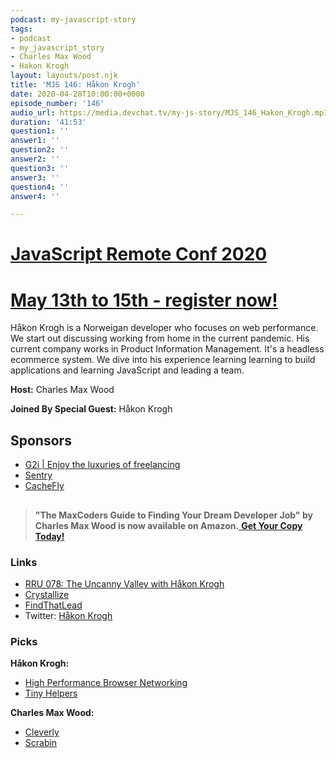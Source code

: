 ```yaml
---
podcast: my-javascript-story
tags:
- podcast
- my_javascript_story
- Charles Max Wood
- Hakon Krogh
layout: layouts/post.njk
title: 'MJS 146: Håkon Krogh'
date: 2020-04-28T10:00:00+0000
episode_number: '146'
audio_url: https://media.devchat.tv/my-js-story/MJS_146_Hakon_Krogh.mp3
duration: '41:53'
question1: ''
answer1: ''
question2: ''
answer2: ''
question3: ''
answer3: ''
question4: ''
answer4: ''

---
```

# [JavaScript Remote Conf 2020](https://devchat.tv/conferences/javascript-remote-2020/ "JavaScript Remote Conf 2020")

# [May 13th to 15th - register now!](https://devchat.tv/conferences/javascript-remote-2020/ "JavaScript Remote Conf 2020")

Håkon Krogh is a Norweigan developer who focuses on web performance. We start out discussing working from home in the current pandemic. His current company works in Product Information Management. It's a headless ecommerce system. We dive into his experience learning learning to build applications and learning JavaScript and leading a team.

**Host:** Charles Max Wood

**Joined By Special Guest:** Håkon Krogh

## Sponsors

* [G2i | Enjoy the luxuries of freelancing](https://www.g2i.co/?utm_source=My_Javascript_story&utm_medium=Podcast&utm_campaign=DevChat)
* [Sentry](http://sentry.io/)
* [CacheFly](https://www.cachefly.com/)

## 

> **"The MaxCoders Guide to Finding Your Dream Developer Job" by Charles Max Wood is now available on Amazon.**[ **Get Your Copy Today!**](https://www.amazon.com/gp/product/B081MBL5C9/ref=as_li_ss_tl?ie=UTF8&linkCode=sl1&tag=devchattv-20&linkId=9d61363241636e2546ef46abba198746&language=en_US)

### **Links**

* [RRU 078: The Uncanny Valley with Håkon Krogh](https://devchat.tv/react-round-up/rru-078-the-uncanny-valley-with-h%C3%A5kon-krogh/)
* [Crystallize](https://crystallize.com/)
* [FindThatLead](https://findthatlead.com/referred#_r_charles70)
* Twitter: [Håkon Krogh](https://twitter.com/hakonkrogh)

### **Picks**

**Håkon Krogh:**

* [High Performance Browser Networking](https://hpbn.co/)
* [Tiny Helpers](https://tiny-helpers.dev/)

**Charles Max Wood:**

* [Cleverly](https://cleverly.co)
* [Scrabin](https://api.scrab.in/upgrade?_by=charles79)